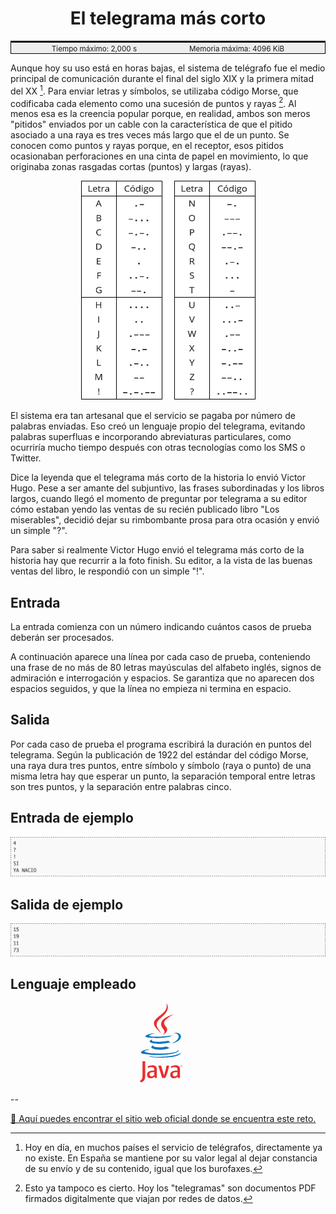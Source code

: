 <h1 style="text-align:center">El telegrama más corto</h1>

<div style="text-align: center; background-color:#EDEDED; border:1px solid black; border-top:3px solid black"><small>Tiempo máximo: 2,000 s</small><span style="padding:3em"></span><small>Memoria máxima: 4096 KiB</small></div>

Aunque hoy su uso está en horas bajas, el sistema de telégrafo fue el medio principal de comunicación durante el final del siglo XIX y la primera mitad del XX [^time]. Para enviar letras y símbolos, se utilizaba código Morse, que codificaba cada elemento como una sucesión de puntos y rayas [^pdf]. Al menos esa es la creencia popular porque, en realidad, ambos son meros "pitidos" enviados por un cable con la característica de que el pitido asociado a una raya es tres veces más largo que el de un punto. Se conocen como puntos y rayas porque, en el receptor, esos pitidos ocasionaban perforaciones en una cinta de papel en movimiento, lo que originaba zonas rasgadas cortas (puntos) y largas (rayas).

<div style="text-align:center"><img width="279" height="350" src="images/morse.png" alt="Italian Trulli"></div>

El sistema era tan artesanal que el servicio se pagaba por número de palabras enviadas. Eso creó un lenguaje propio del telegrama, evitando palabras superfluas e incorporando abreviaturas particulares, como ocurriría mucho tiempo después con otras tecnologías como los SMS o Twitter.

Dice la leyenda que el telegrama más corto de la historia lo envió Victor Hugo. Pese a ser amante del subjuntivo, las frases subordinadas y los libros largos, cuando llegó el momento de preguntar por telegrama a su editor cómo estaban yendo las ventas de su recién publicado libro "Los miserables", decidió dejar su rimbombante prosa para otra ocasión y envió un simple "?".

Para saber si realmente Victor Hugo envió el telegrama más corto de la historia hay que recurrir a la foto finish. Su editor, a la vista de las buenas ventas del libro, le respondió con un simple "!".

## Entrada

La entrada comienza con un número indicando cuántos casos de prueba deberán ser procesados.

A continuación aparece una línea por cada caso de prueba, conteniendo una frase de no más de 80 letras mayúsculas del alfabeto inglés, signos de admiración e interrogación y espacios. Se garantiza que no aparecen dos espacios seguidos, y que la línea no empieza ni termina en espacio.

## Salida

Por cada caso de prueba el programa escribirá la duración en puntos del telegrama. Según la publicación de 1922 del estándar del código Morse, una raya dura tres puntos, entre símbolo y símbolo (raya o punto) de una misma letra hay que esperar un punto, la separación temporal entre letras son tres puntos, y la separación entre palabras cinco.

## Entrada de ejemplo

![Editor preferences pane](images/entrada.png)

## Salida de ejemplo

![Editor preferences pane](images/salida.png)

## Lenguaje empleado

<svg viewBox="-175 0 500 128">
<path fill="#0074BD" d="M52.581 67.817s-3.284 1.911 2.341 2.557c6.814.778 10.297.666 17.805-.753 0 0 1.979 1.237 4.735 2.309-16.836 7.213-38.104-.418-24.881-4.113zm-2.059-9.415s-3.684 2.729 1.945 3.311c7.28.751 13.027.813 22.979-1.103 0 0 1.373 1.396 3.536 2.157-20.352 5.954-43.021.469-28.46-4.365z"></path><path fill="#EA2D2E" d="M67.865 42.431c4.151 4.778-1.088 9.074-1.088 9.074s10.533-5.437 5.696-12.248c-4.519-6.349-7.982-9.502 10.771-20.378.001 0-29.438 7.35-15.379 23.552z"></path><path fill="#0074BD" d="M90.132 74.781s2.432 2.005-2.678 3.555c-9.716 2.943-40.444 3.831-48.979.117-3.066-1.335 2.687-3.187 4.496-3.576 1.887-.409 2.965-.334 2.965-.334-3.412-2.403-22.055 4.719-9.469 6.762 34.324 5.563 62.567-2.506 53.665-6.524zm-35.97-26.134s-15.629 3.713-5.534 5.063c4.264.57 12.758.439 20.676-.225 6.469-.543 12.961-1.704 12.961-1.704s-2.279.978-3.93 2.104c-15.874 4.175-46.533 2.23-37.706-2.038 7.463-3.611 13.533-3.2 13.533-3.2zM82.2 64.317c16.135-8.382 8.674-16.438 3.467-15.353-1.273.266-1.845.496-1.845.496s.475-.744 1.378-1.063c10.302-3.62 18.223 10.681-3.322 16.345 0 0 .247-.224.322-.425z"></path><path fill="#EA2D2E" d="M72.474 1.313s8.935 8.939-8.476 22.682c-13.962 11.027-3.184 17.313-.006 24.498-8.15-7.354-14.128-13.828-10.118-19.852 5.889-8.842 22.204-13.131 18.6-27.328z"></path><path fill="#0074BD" d="M55.749 87.039c15.484.99 39.269-.551 39.832-7.878 0 0-1.082 2.777-12.799 4.981-13.218 2.488-29.523 2.199-39.191.603 0 0 1.98 1.64 12.158 2.294z"></path><path fill="#EA2D2E" d="M94.866 100.181h-.472v-.264h1.27v.264h-.47v1.317h-.329l.001-1.317zm2.535.066h-.006l-.468 1.251h-.216l-.465-1.251h-.005v1.251h-.312v-1.581h.457l.431 1.119.432-1.119h.454v1.581h-.302v-1.251zm-44.19 14.79c-1.46 1.266-3.004 1.978-4.391 1.978-1.974 0-3.045-1.186-3.045-3.085 0-2.055 1.146-3.56 5.738-3.56h1.697v4.667h.001zm4.031 4.548v-14.077c0-3.599-2.053-5.973-6.997-5.973-2.886 0-5.416.714-7.473 1.622l.592 2.493c1.62-.595 3.715-1.147 5.771-1.147 2.85 0 4.075 1.147 4.075 3.521v1.779h-1.424c-6.921 0-10.044 2.685-10.044 6.723 0 3.479 2.058 5.456 5.933 5.456 2.49 0 4.351-1.028 6.088-2.533l.316 2.137h3.163v-.001zm13.452 0h-5.027l-6.051-19.689h4.391l3.756 12.099.835 3.635c1.896-5.258 3.24-10.596 3.912-15.733h4.271c-1.143 6.481-3.203 13.598-6.087 19.688zm19.288-4.548c-1.465 1.266-3.01 1.978-4.392 1.978-1.976 0-3.046-1.186-3.046-3.085 0-2.055 1.149-3.56 5.736-3.56h1.701v4.667h.001zm4.033 4.548v-14.077c0-3.599-2.059-5.973-6.999-5.973-2.889 0-5.418.714-7.475 1.622l.593 2.493c1.62-.595 3.718-1.147 5.774-1.147 2.846 0 4.074 1.147 4.074 3.521v1.779h-1.424c-6.923 0-10.045 2.685-10.045 6.723 0 3.479 2.056 5.456 5.93 5.456 2.491 0 4.349-1.028 6.091-2.533l.318 2.137h3.163v-.001zm-56.693 3.346c-1.147 1.679-3.005 3.008-5.037 3.757l-1.989-2.345c1.547-.794 2.872-2.075 3.489-3.269.532-1.063.753-2.43.753-5.701V92.891h4.284v22.173c0 4.375-.348 6.144-1.5 7.867z"></path>
</svg>
          

--

[🛜 Aquí puedes encontrar el sitio web oficial donde se encuentra este reto.](https://aceptaelreto.com/pub/problems/v006/37/st/statements/Spanish/index.html)

[^time]: Hoy en día, en muchos países el servicio de telégrafos, directamente ya no existe. En España se mantiene por su valor legal al dejar constancia de su envío y de su contenido, igual que los burofaxes.
[^pdf]: Esto ya tampoco es cierto. Hoy los "telegramas" son documentos PDF firmados digitalmente que viajan por redes de datos.